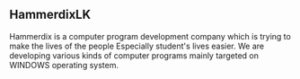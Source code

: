 ## HammerdixLK

Hammerdix is a computer program development company which is trying to make the lives of the people Especially student's lives easier. We are developing various kinds of computer programs mainly targeted on WINDOWS operating system. 
